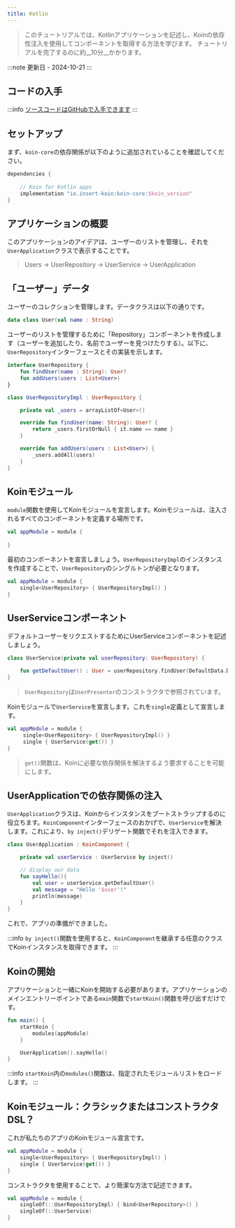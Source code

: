 ```yaml
---
title: Kotlin
---
```


> このチュートリアルでは、Kotlinアプリケーションを記述し、Koinの依存性注入を使用してコンポーネントを取得する方法を学びます。
> チュートリアルを完了するのに約__10分__かかります。

:::note
更新日 - 2024-10-21
:::

## コードの入手

:::info
[ソースコードはGitHubで入手できます](https://github.com/InsertKoinIO/koin-getting-started/tree/main/kotlin)
:::

## セットアップ

まず、`koin-core`の依存関係が以下のように追加されていることを確認してください。

```groovy
dependencies {
    
    // Koin for Kotlin apps
    implementation "io.insert-koin:koin-core:$koin_version"
}
```

## アプリケーションの概要

このアプリケーションのアイデアは、ユーザーのリストを管理し、それを`UserApplication`クラスで表示することです。

> Users -> UserRepository -> UserService -> UserApplication

## 「ユーザー」データ

ユーザーのコレクションを管理します。データクラスは以下の通りです。

```kotlin
data class User(val name : String)
```

ユーザーのリストを管理するために「Repository」コンポーネントを作成します（ユーザーを追加したり、名前でユーザーを見つけたりする）。以下に、`UserRepository`インターフェースとその実装を示します。

```kotlin
interface UserRepository {
    fun findUser(name : String): User?
    fun addUsers(users : List<User>)
}

class UserRepositoryImpl : UserRepository {

    private val _users = arrayListOf<User>()

    override fun findUser(name: String): User? {
        return _users.firstOrNull { it.name == name }
    }

    override fun addUsers(users : List<User>) {
        _users.addAll(users)
    }
}
```

## Koinモジュール

`module`関数を使用してKoinモジュールを宣言します。Koinモジュールは、注入されるすべてのコンポーネントを定義する場所です。

```kotlin
val appModule = module {
    
}
```

最初のコンポーネントを宣言しましょう。`UserRepositoryImpl`のインスタンスを作成することで、`UserRepository`のシングルトンが必要となります。

```kotlin
val appModule = module {
    single<UserRepository> { UserRepositoryImpl() }
}
```

## UserServiceコンポーネント

デフォルトユーザーをリクエストするためにUserServiceコンポーネントを記述しましょう。

```kotlin
class UserService(private val userRepository: UserRepository) {

    fun getDefaultUser() : User = userRepository.findUser(DefaultData.DEFAULT_USER.name) ?: error("Can't find default user")
}
```

> `UserRepository`は`UserPresenter`のコンストラクタで参照されています。

Koinモジュールで`UserService`を宣言します。これを`single`定義として宣言します。

```kotlin
val appModule = module {
     single<UserRepository> { UserRepositoryImpl() }
     single { UserService(get()) }
}
```

> `get()`関数は、Koinに必要な依存関係を解決するよう要求することを可能にします。

## UserApplicationでの依存関係の注入

`UserApplication`クラスは、Koinからインスタンスをブートストラップするのに役立ちます。`KoinComponent`インターフェースのおかげで、`UserService`を解決します。これにより、`by inject()`デリゲート関数でそれを注入できます。

```kotlin
class UserApplication : KoinComponent {

    private val userService : UserService by inject()

    // display our data
    fun sayHello(){
        val user = userService.getDefaultUser()
        val message = "Hello '$user'!"
        println(message)
    }
}
```

これで、アプリの準備ができました。

:::info
`by inject()`関数を使用すると、`KoinComponent`を継承する任意のクラスでKoinインスタンスを取得できます。
:::

## Koinの開始

アプリケーションと一緒にKoinを開始する必要があります。アプリケーションのメインエントリーポイントである`main`関数で`startKoin()`関数を呼び出すだけです。

```kotlin
fun main() {
    startKoin {
        modules(appModule)
    }

    UserApplication().sayHello()
}
```

:::info
`startKoin`内の`modules()`関数は、指定されたモジュールリストをロードします。
:::

## Koinモジュール：クラシックまたはコンストラクタDSL？

これが私たちのアプリのKoinモジュール宣言です。

```kotlin
val appModule = module {
    single<UserRepository> { UserRepositoryImpl() }
    single { UserService(get()) }
}
```

コンストラクタを使用することで、より簡潔な方法で記述できます。

```kotlin
val appModule = module {
    singleOf(::UserRepositoryImpl) { bind<UserRepository>() }
    singleOf(::UserService)
}
```